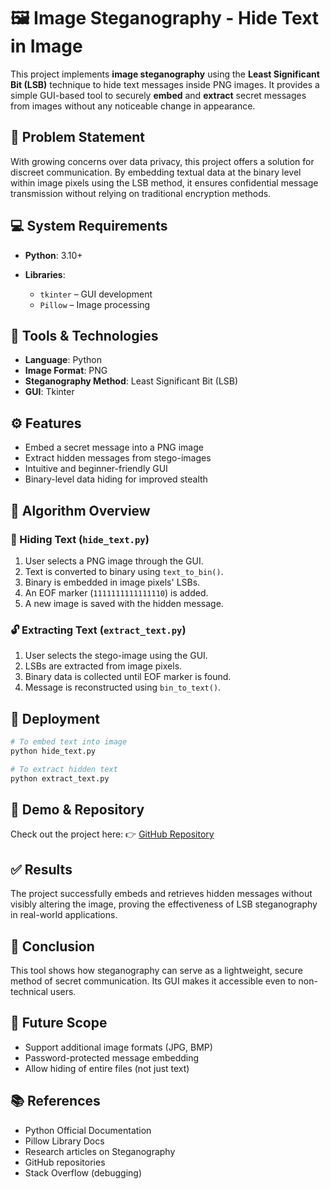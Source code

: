 
# 🖼️ Image Steganography - Hide Text in Image

This project implements **image steganography** using the **Least Significant Bit (LSB)** technique to hide text messages inside PNG images. It provides a simple GUI-based tool to securely **embed** and **extract** secret messages from images without any noticeable change in appearance.

## 📌 Problem Statement

With growing concerns over data privacy, this project offers a solution for discreet communication. By embedding textual data at the binary level within image pixels using the LSB method, it ensures confidential message transmission without relying on traditional encryption methods.

## 💻 System Requirements

* **Python**: 3.10+
* **Libraries**:

  * `tkinter` – GUI development
  * `Pillow` – Image processing

## 🧰 Tools & Technologies

* **Language**: Python
* **Image Format**: PNG
* **Steganography Method**: Least Significant Bit (LSB)
* **GUI**: Tkinter

## ⚙️ Features

* Embed a secret message into a PNG image
* Extract hidden messages from stego-images
* Intuitive and beginner-friendly GUI
* Binary-level data hiding for improved stealth

## 🧠 Algorithm Overview

### 🔐 Hiding Text (`hide_text.py`)

1. User selects a PNG image through the GUI.
2. Text is converted to binary using `text_to_bin()`.
3. Binary is embedded in image pixels' LSBs.
4. An EOF marker (`1111111111111110`) is added.
5. A new image is saved with the hidden message.

### 🔓 Extracting Text (`extract_text.py`)

1. User selects the stego-image using the GUI.
2. LSBs are extracted from image pixels.
3. Binary data is collected until EOF marker is found.
4. Message is reconstructed using `bin_to_text()`.

## 🚀 Deployment

```bash
# To embed text into image
python hide_text.py

# To extract hidden text
python extract_text.py
```

## 📸 Demo & Repository

Check out the project here:
👉 [GitHub Repository](https://github.com/ManognaMandaloju26/Image-Steganography-.git)

## ✅ Results

The project successfully embeds and retrieves hidden messages without visibly altering the image, proving the effectiveness of LSB steganography in real-world applications.

## 🏁 Conclusion

This tool shows how steganography can serve as a lightweight, secure method of secret communication. Its GUI makes it accessible even to non-technical users.

## 🌱 Future Scope

* Support additional image formats (JPG, BMP)
* Password-protected message embedding
* Allow hiding of entire files (not just text)

## 📚 References

* Python Official Documentation
* Pillow Library Docs
* Research articles on Steganography
* GitHub repositories
* Stack Overflow (debugging)

